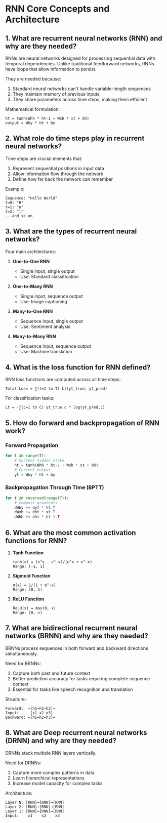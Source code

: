 # RNN Core Concepts and Architecture

## 1. What are recurrent neural networks (RNN) and why are they needed?

RNNs are neural networks designed for processing sequential data with temporal dependencies. Unlike traditional feedforward networks, RNNs have loops that allow information to persist.

They are needed because:
1. Standard neural networks can't handle variable-length sequences
2. They maintain memory of previous inputs
3. They share parameters across time steps, making them efficient

Mathematical formulation:
```
ht = tanh(Whh * ht-1 + Wxh * xt + bh)
output = Why * ht + by
```

## 2. What role do time steps play in recurrent neural networks?

Time steps are crucial elements that:
1. Represent sequential positions in input data
2. Allow information flow through the network
3. Define how far back the network can remember

Example:
```
Sequence: "Hello World"
t=0: "H"
t=1: "e"
t=2: "l"
...and so on
```

## 3. What are the types of recurrent neural networks?

Four main architectures:
1. **One-to-One RNN**
   - Single input, single output
   - Use: Standard classification

2. **One-to-Many RNN**
   - Single input, sequence output
   - Use: Image captioning

3. **Many-to-One RNN**
   - Sequence input, single output
   - Use: Sentiment analysis

4. **Many-to-Many RNN**
   - Sequence input, sequence output
   - Use: Machine translation

## 4. What is the loss function for RNN defined?

RNN loss functions are computed across all time steps:
```
Total Loss = ∑(t=1 to T) Lt(yt_true, yt_pred)
```

For classification tasks:
```
Lt = -∑(c=1 to C) yt_true,c * log(yt_pred,c)
```

## 5. How do forward and backpropagation of RNN work?

### Forward Propagation
```python
for t in range(T):
    # Current hidden state
    ht = tanh(Whh * ht-1 + Wxh * xt + bh)
    # Current output
    yt = Why * ht + by
```

### Backpropagation Through Time (BPTT)
```python
for t in reversed(range(T)):
    # Compute gradients
    dWhy += dyt * ht.T
    dWxh += dht * xt.T
    dWhh += dht * ht-1.T
```

## 6. What are the most common activation functions for RNN?

1. **Tanh Function**
   ```
   tanh(x) = (e^x - e^-x)/(e^x + e^-x)
   Range: [-1, 1]
   ```

2. **Sigmoid Function**
   ```
   σ(x) = 1/(1 + e^-x)
   Range: [0, 1]
   ```

3. **ReLU Function**
   ```
   ReLU(x) = max(0, x)
   Range: [0, ∞)
   ```

## 7. What are bidirectional recurrent neural networks (BRNN) and why are they needed?

BRNNs process sequences in both forward and backward directions simultaneously.

Need for BRNNs:
1. Capture both past and future context
2. Better prediction accuracy for tasks requiring complete sequence context
3. Essential for tasks like speech recognition and translation

Structure:
```
Forward:  →[h1→h2→h3]→
Input:     [x1 x2 x3]
Backward: ←[h1←h2←h3]←
```

## 8. What are Deep recurrent neural networks (DRNN) and why are they needed?

DRNNs stack multiple RNN layers vertically.

Need for DRNNs:
1. Capture more complex patterns in data
2. Learn hierarchical representations
3. Increase model capacity for complex tasks

Architecture:
```
Layer N: [RNN]→[RNN]→[RNN]
Layer 2: [RNN]→[RNN]→[RNN]
Layer 1: [RNN]→[RNN]→[RNN]
Input:    x1    x2    x3
```